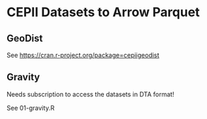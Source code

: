 # CEPII Datasets to Arrow Parquet

## GeoDist

See https://cran.r-project.org/package=cepiigeodist

## Gravity

Needs subscription to access the datasets in DTA format!

See 01-gravity.R
